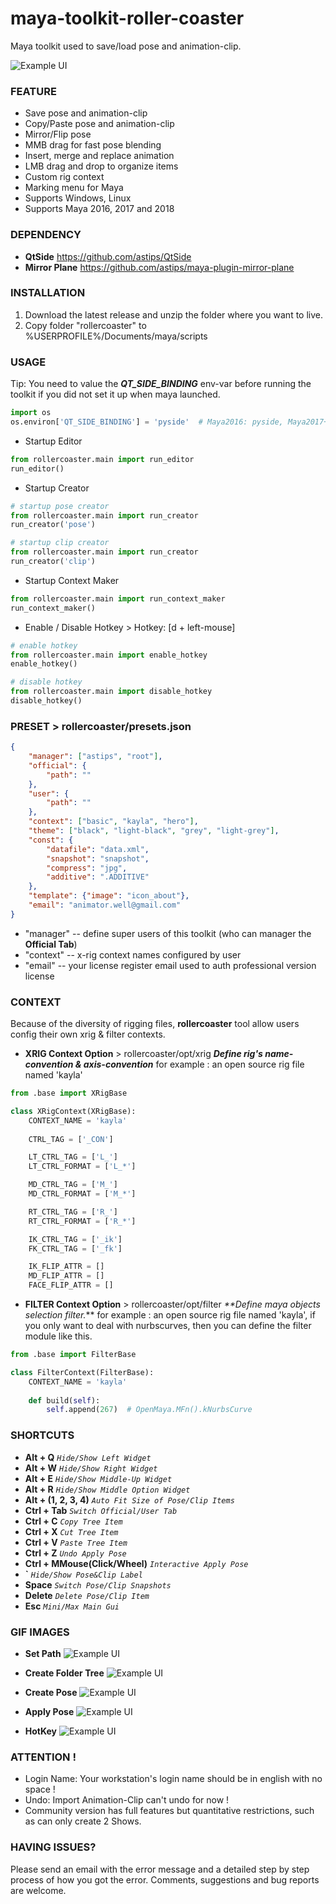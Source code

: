 # maya-toolkit-roller-coaster
Maya toolkit used to save/load pose and animation-clip.

![Example UI](images/about.png)

### FEATURE
- Save pose and animation-clip
- Copy/Paste pose and animation-clip
- Mirror/Flip pose
- MMB drag for fast pose blending
- Insert, merge and replace animation
- LMB drag and drop to organize items
- Custom rig context
- Marking menu for Maya
- Supports Windows, Linux
- Supports Maya 2016, 2017 and 2018

### DEPENDENCY
- **QtSide** https://github.com/astips/QtSide
- **Mirror Plane** https://github.com/astips/maya-plugin-mirror-plane


### INSTALLATION
1. Download the latest release and unzip the folder where you want to live.
2. Copy folder "rollercoaster" to %USERPROFILE%/Documents/maya/scripts


### USAGE
Tip: You need to value the _**QT_SIDE_BINDING**_ env-var before running the toolkit if you 
did not set it up when maya launched.
```python
import os
os.environ['QT_SIDE_BINDING'] = 'pyside'  # Maya2016: pyside, Maya2017+: pyside2
```

- Startup Editor
```python
from rollercoaster.main import run_editor
run_editor()
```
- Startup Creator
```python
# startup pose creator
from rollercoaster.main import run_creator
run_creator('pose')

# startup clip creator
from rollercoaster.main import run_creator
run_creator('clip')
```
- Startup Context Maker
```python
from rollercoaster.main import run_context_maker
run_context_maker()
```
- Enable / Disable Hotkey  > Hotkey: [d + left-mouse]
```python
# enable hotkey
from rollercoaster.main import enable_hotkey
enable_hotkey()

# disable hotkey
from rollercoaster.main import disable_hotkey
disable_hotkey()
```

### PRESET > rollercoaster/presets.json
```json
{
    "manager": ["astips", "root"],
    "official": {
        "path": ""
    },
    "user": {
        "path": ""
    },
    "context": ["basic", "kayla", "hero"],
    "theme": ["black", "light-black", "grey", "light-grey"],
    "const": {
        "datafile": "data.xml",
        "snapshot": "snapshot",
        "compress": "jpg",
        "additive": ".ADDITIVE"
    },
    "template": {"image": "icon_about"},
    "email": "animator.well@gmail.com"
}
```
- "manager" -- define super users of this toolkit (who can manager the **Official Tab**)
- "context" -- x-rig context names configured by user
- "email" -- your license register email used to auth professional version license


### CONTEXT
Because of the diversity of rigging files, **rollercoaster** tool allow users config their own
xrig & filter contexts.

- **XRIG Context Option** > rollercoaster/opt/xrig
_**Define rig's name-convention & axis-convention**_
for example : an open source rig file named 'kayla'
```python
from .base import XRigBase

class XRigContext(XRigBase):
    CONTEXT_NAME = 'kayla'
    
    CTRL_TAG = ['_CON']

    LT_CTRL_TAG = ['L_']
    LT_CTRL_FORMAT = ['L_*']

    MD_CTRL_TAG = ['M_']
    MD_CTRL_FORMAT = ['M_*']

    RT_CTRL_TAG = ['R_']
    RT_CTRL_FORMAT = ['R_*']

    IK_CTRL_TAG = ['_ik']
    FK_CTRL_TAG = ['_fk']

    IK_FLIP_ATTR = []
    MD_FLIP_ATTR = []
    FACE_FLIP_ATTR = []
```

- **FILTER Context Option** > rollercoaster/opt/filter
_**Define maya objects selection filter._**
for example : an open source rig file named 'kayla', if you only want to deal with nurbscurves,
then you can define the filter module like this.
```python
from .base import FilterBase

class FilterContext(FilterBase):
    CONTEXT_NAME = 'kayla'
    
    def build(self):
        self.append(267)  # OpenMaya.MFn().kNurbsCurve
```

### SHORTCUTS
- **Alt + Q**                          _`Hide/Show Left Widget`_
- **Alt + W**                          _`Hide/Show Right Widget`_
- **Alt + E**                          _`Hide/Show Middle-Up Widget`_
- **Alt + R**                          _`Hide/Show Middle Option Widget`_
- **Alt + (1, 2, 3, 4)**               _`Auto Fit Size of Pose/Clip Items`_
- **Ctrl + Tab**                       _`Switch Official/User Tab`_
- **Ctrl + C**                         _`Copy Tree Item`_
- **Ctrl + X**                         _`Cut Tree Item`_
- **Ctrl + V**                         _`Paste Tree Item`_
- **Ctrl + Z**                         _`Undo Apply Pose`_
- **Ctrl + MMouse(Click/Wheel)**       _`Interactive Apply Pose`_
- **\`**                               _`Hide/Show Pose&Clip Label`_
- **Space**                            _`Switch Pose/Clip Snapshots`_ 
- **Delete**                           _`Delete Pose/Clip Item`_
- **Esc**                              _`Mini/Max Main Gui`_


### GIF IMAGES

- **Set Path**
![Example UI](images/setpath.gif)

- **Create Folder Tree**
![Example UI](images/createtree.gif)

- **Create Pose**
![Example UI](images/createpose.gif)

- **Apply Pose**
![Example UI](images/applypose.gif)

- **HotKey**
![Example UI](images/hotkey.png)


### ATTENTION !
- Login Name: Your workstation's login name should be in english with no space !
- Undo: Import Animation-Clip can't undo for now !
- Community version has full features but quantitative restrictions, such as can only create 2 Shows.
 
 
### HAVING ISSUES?
Please send an email with the error message and a detailed step by step process of how you got the error.
Comments, suggestions and bug reports are welcome.  

